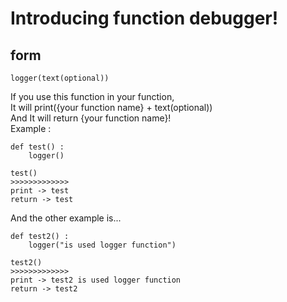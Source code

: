 # Introducing function debugger!

## form
```
logger(text(optional))
```
If you use this function in your function,<br>
It will print({your function name} + text(optional))<br>
And It will return {your function name}!<br>
Example :
```
def test() :
    logger()

test()
>>>>>>>>>>>>>
print -> test
return -> test
```
And the other example is...
```
def test2() :
    logger("is used logger function")

test2()
>>>>>>>>>>>>>
print -> test2 is used logger function
return -> test2
```